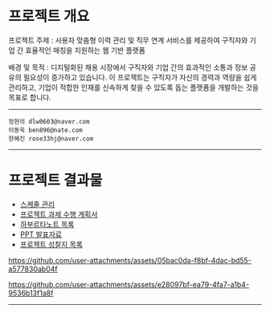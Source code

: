 #  프로젝트 개요

프로젝트 주제 : 사용자 맞춤형 이력 관리 및 직무 연계 서비스를 제공하여 구직자와 기업 간 효율적인 매칭을 지원하는 웹 기반 플랫폼

배경 및 목적 : 디지털화된 채용 시장에서 구직자와 기업 간의 효과적인 소통과 정보 공유의 필요성이 증가하고 있습니다. 이 프로젝트는 구직자가 자신의 경력과 역량을 쉽게 관리하고, 기업이 적합한 인재를 신속하게 찾을 수 있도록 돕는 플랫폼을 개발하는 것을 목표로 합니다.

---
```
정현의 dlw0603@naver.com
이동욱 ben896@nate.com
한혜진 rose33hj@naver.com
```
---

# 프로젝트 결과물

- [스케줄 관리](https://github.com/users/RI4RU/projects/2/views/4)
- [프로젝트 과제 수행 계획서](문서/1_프로젝트_과제_수행_계획서.md)
- [하부르타노트 목록](문서/2_하브루타_노트_목록.md)
- [PPT 발표자료](문서/3_팀_프로젝트_결과보고서.pptx)
- [프로젝트 성찰지 목록](문서/4_프로젝트_성찰지_목록.md)

https://github.com/user-attachments/assets/05bac0da-f8bf-4dac-bd55-a577830ab04f

https://github.com/user-attachments/assets/e28097bf-ea79-4fa7-a1b4-9536b13f1a8f

---
